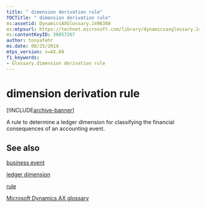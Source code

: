 ```yaml
---
title: " dimension derivation rule"
TOCTitle: " dimension derivation rule"
ms:assetid: DynamicsAXGlossary.1496388
ms:mtpsurl: https://technet.microsoft.com/library/dynamicsaxglossary.1496388(v=AX.60)
ms:contentKeyID: 36057267
author: tonyafehr
ms.date: 08/25/2014
mtps_version: v=AX.60
f1_keywords:
- Glossary.dimension derivation rule
---
```


# dimension derivation rule


[!INCLUDE[archive-banner](includes/archive-banner.md)]

A rule to determine a ledger dimension for classifying the financial consequences of an accounting event.

## See also

[business event](business-event.md)

[ledger dimension](ledger-dimension.md)

[rule](rule.md)

[Microsoft Dynamics AX glossary](glossary/microsoft-dynamics-ax-glossary.md)

  



